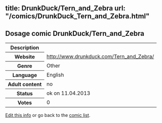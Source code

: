 title: DrunkDuck/Tern_and_Zebra
url: "/comics/DrunkDuck_Tern_and_Zebra.html"
---
Dosage comic DrunkDuck/Tern_and_Zebra
-----------------------------------------

<table class="comicinfo">
<tr>
<th>Description</th><td></td>
</tr>
<tr>
<th>Website</th><td><a href="http://www.drunkduck.com/Tern_and_Zebra/">http://www.drunkduck.com/Tern_and_Zebra/</a></td>
</tr>
<tr>
<th>Genre</th><td>Other</td>
</tr>
<tr>
<th>Language</th><td>English</td>
</tr>
<tr>
<th>Adult content</th><td>no</td>
</tr>
<tr>
<th>Status</th><td>ok on 11.04.2013</td>
</tr>
<tr>
<th>Votes</th><td>0</div></td>
</tr>
</table>

[Edit this info](/comics/DrunkDuck_Tern_and_Zebra_edit.html) or go back to the [comic list](../comic-index.html).
